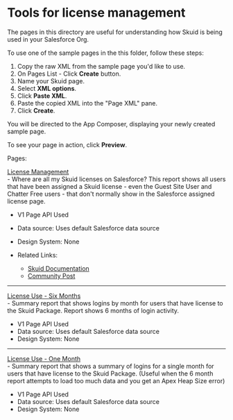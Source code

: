 # Tools for license management

The pages in this directory are useful for understanding how Skuid is being used in your Salesforce Org. 

To use one of the sample pages in the this folder, follow these steps:

1. Copy the raw XML from the sample page you'd like to use.
2. On Pages List - Click **Create** button.
3. Name your Skuid page.
5. Select **XML options**.
6. Click **Paste XML**.
7. Paste the copied XML into the "Page XML" pane.
8. Click **Create**.

You will be directed to the App Composer, displaying your newly created sample page.

To see your page in action, click **Preview**.


Pages: 

 <a href="LicenseManagement.xml" download="LicenseManagement.xml">License Management </a>  
    - Where are all my Skuid licenses on Salesforce? This report shows all users that have been assigned a Skuid license - even the Guest Site User and Chatter Free users - that don't normally show in the Salesforce assigned license page. 

   -  V1 Page API Used
   -  Data source: Uses default Salesforce data source
   -  Design System: None 

   - Related Links:  
      - [Skuid Documentation](https://docs.skuid.com/latest/en/skuid/deploy/salesforce/user-access/#skuid-sample-page-license-management)
      - [Community Post](https://community.skuid.com/skuid/topics/the-users-show-2-users-and-4-licenses-but-none-available)


***

 <a href="SkuidLicenseUse.xml" download="SkuidLicenseUse.xml">License Use - Six Months</a>  
    -   Summary report that shows logins by month for users that have license to the Skuid Package.  Report shows 6 months of login activity. 

   -  V1 Page API Used
   -  Data source: Uses default Salesforce data source
   -  Design System: None 


***

 <a href="SkuidLicenes_1Month.xml" download="SkuidLicenes_1Month.xml">License Use - One Month</a>  
    -   Summary report that shows a summary of logins for a single month for users that have license to the
    Skuid Package.  (Useful when the 6 month report attempts to load too much data and you get an Apex Heap Size error)


   -  V1 Page API Used
   -  Data source: Uses default Salesforce data source
   -  Design System: None 



